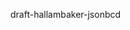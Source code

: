 ﻿<ietf>draft-hallambaker-jsonbcd
<title>Binary Encodings for JavaScript Object Notation: JSON-B, JSON-C, JSON-D
<abbrev>JSON-B, JSON-C, JSON-D
<version>03

<ipr>trust200902
<area>General
<publisher>Internet Engineering Task Force (IETF)
<status>Standards Track

<author>Phillip Hallam-Baker
    <fullname>Phillip Hallam-Baker
    <initials>P. M.
    <organization>Comodo Group Inc.
    <surname>Hallam-Baker
    <email>philliph@comodo.com

<keyword>Transparency
<keyword>PKI
<keyword>PKIX

=Abstract

Three binary encodings for JavaScript Object Notation (JSON) are
presented. JSON-B (Binary) is a strict superset of the JSON encoding that
permits efficient binary encoding of intrinsic JavaScript data types. JSON-C
(Compact) is a strict superset of JSON-B that supports compact
representation of repeated data strings with short numeric codes. JSON-D (Data)
supports additional binary data types for integer and floating point
representations for use in scientific applications where conversion between binary
and decimal representations would cause a loss of precision. 

=Definitions

==Requirements Language

The key words "MUST", "MUST NOT", "REQUIRED", "SHALL", "SHALL NOT",
"SHOULD", "SHOULD NOT", "RECOMMENDED", "MAY", and "OPTIONAL" in this document
are to be interpreted as described in [RFC2119]. 

=Introduction

JavaScript Object Notation (JSON) is a simple text encoding for the
JavaScript Data model that has found wide application beyond its original
field of use. In particular JSON has rapidly become a preferred encoding for
Web Services. 

JSON encoding supports just four fundamental data types (integer,
floating point, string and boolean), arrays and objects which consist of a list
of tag-value pairs. 

Although the JSON encoding is sufficient for many purposes it is not
always efficient. In particular there is no efficient representation for
blocks of binary data. Use of base64 encoding increases data volume by 33%.
This overhead increases exponentially in applications where nested binary
encodings are required making use of JSON encoding unsatisfactory in
cryptographic applications where nested binary structures are frequently
required. 

Another source of inefficiency in JSON encoding is the repeated
occurrence of object tags. A JSON encoding containing an array of a hundred
objects such as {"first":1,"second":2} will contain a hundred occurrences of
the string "first" (seven bytes) and a hundred occurrences of the string
"second" (eight bytes). Using two byte code sequences in place of strings
allows a saving of 11 bytes per object without loss of information, a
saving of 50%. 

A third objection to the use of JSON encoding is that floating point
numbers can only be represented in decimal form and this necessarily
involves a loss of precision when converting between binary and decimal
representations. While such issues are rarely important in network applications
they can be critical in scientific applications. It is not acceptable for
saving and restoring a data set to change the result of a calculation. 

==Objectives

The following were identified as core objectives for a binary JSON
encoding:

Three binary encodings are defined:

=Extended JSON Grammar

The JSON-B, JSON-C and JSON-D encodings are all based on the JSON
grammar [RFC4627] using the same syntactic structure but different lexical
encodings. 

JSON-B0 and JSON-C0 replace the JSON lexical encodings for strings and
numbers with binary encodings. JSON-B1 and JSON-C1 allow either lexical
encoding to be used. Thus any valid JSON encoding is a valid JSON-B1 or
JSON-C1 encoding. 

The grammar of JSON-B, JSON-C and JSON-D is a superset of the JSON
grammar. The following productions are added to the grammar:

The JSON grammar is modified to permit the use of x-value productions in
place of ( value value-separator ) : 

[[
   JSON-text = (object / array)

    object = *cdef begin-object [
        *( member value-separator | x-member )
        (member | x-member) ] end-object

    member = tag value
    x-member = tag x-value

    tag = string name-separator | b-string | c-tag

    array = *cdef begin-array [  *( value value-separator | x-value )
        (value | x-value) ] end-array

    x-value = b-value / d-value

    value = false / null / true / object / array / number / string

    name-separator  = ws %x3A ws  ; : colon
    value-separator = ws %x2C ws  ; , comma
]]

The following lexical values are unchanged: 

[[
   begin-array     = ws %x5B ws  ; [ left square bracket
    begin-object    = ws %x7B ws  ; { left curly bracket
    end-array       = ws %x5D ws  ; ] right square bracket
    end-object      = ws %x7D ws  ; } right curly bracket

    ws = *( %x20 %x09 %x0A  %x0D )

    false = %x66.61.6c.73.65   ; false
    null  = %x6e.75.6c.6c      ; null
    true  = %x74.72.75.65      ; true
]]

The productions number and string are defined as before: 

[[
   number = [ minus ] int [ frac ] [ exp ]
    decimal-point = %x2E       ; .
    digit1-9 = %x31-39         ; 1-9
    e = %x65 / %x45            ; e E
    exp = e [ minus / plus ] 1*DIGIT
    frac = decimal-point 1*DIGIT
    int = zero / ( digit1-9 *DIGIT )
    minus = %x2D               ; -
    plus = %x2B                ; +
    zero = %x30                ; 0

    string = quotation-mark *char quotation-mark
    char = unescaped /
    escape ( %x22 / %x5C / %x2F / %x62 / %x66 /
    %x6E / %x72 / %x74 /  %x75 4HEXDIG )

    escape = %x5C              ; \
    quotation-mark = %x22      ; "
    unescaped = %x20-21 / %x23-5B / %x5D-10FFFF
]]

=JSON-B

The JSON-B encoding defines the b-value and b-string productions: 

[[
   b-value = b-atom | b-string | b-data | b-integer | b-float

    b-string = *( string-chunk ) string-term
    b-data = *( data-chunk ) data-last

    b-integer = p-int8 | p-int16 | p-int32 | p-int64 | p-bignum16 |
        n-int8 | n-int16 | n-int32 | n-int64 | n-bignum16

    b-float = binary64
]]

The lexical encodings of the productions are defined in the following
table where the column 'tag' specifies the byte code that begins the
production, 'Fixed' specifies the number of data bytes that follow and 'Length'
specifies the number of bytes used to define the length of a variable
length field following the data bytes: 

A data type commonly used in networking that is not defined in this
scheme is a datetime representation. 

==JSON-B Examples

The following examples show examples of using JSON-B encoding: 

[[
Binary Encoding                  JSON Equivalent

A0 2A                            42 (as 8 bit integer)
A1 00 2A                         42 (as 16 bit integer)
A2 00 00 00 2A                   42 (as 32 bit integer)
A3 00 00 00 00 00 00 00 2A       42 (as 64 bit integer)
A5 00 01 42                      42 (as Bignum)

80 05 48 65 6c 6c 6f             "Hello" (single chunk)
81 00 05 48 65 6c 6c 6f          "Hello" (single chunk)
84 05 48 65 6c 6c 6f 80 00       "Hello" (as two chunks)

92 3f f0 00 00 00 00 00 00       1.0
92 40 24 00 00 00 00 00 00       10.0
92 40 09 21 fb 54 44 2e ea       3.14159265359
92 bf f0 00 00 00 00 00 00       -1.0

B0                               true
B1                               false
B2                               null
]]

=JSON-C

JSON-C (Compressed) permits numeric code values to be substituted for
strings and binary data. Tag codes MAY be 8, 16 or 32 bits long encoded in
network byte order. 

Tag codes MUST be defined before they are referenced. A Tag code MAY be
defined before the corresponding data or string value is used or at the
same time that it is used. 

A dictionary is a list of tag code definitions. An encoding MAY
incorporate definitions from a dictionary using the dict-hash production. The
dict hash production specifies a (positive) offset value to be added to the
entries in the dictionary and a hash code identifier consisting of the
ASN.1 OID value sequence for the cryptographic digest used to compute the
hash value followed by the hash value in network byte order. 

All integer values are encoded in Network Byte Order (most significant
byte first). 

==JSON-C Examples

The following examples show examples of using JSON-C encoding: 

[[
JSON-C                           Value      Define

C8 20 80 05 48 65 6c 6c 6f       "Hello"    20 = "Hello"
C4 21 80 05 48 65 6c 6c 6f                  21 = "Hello"
C0 20                            "Hello"
C1 00 20                         "Hello"

D0 00 00 01 00 1B                           277 = "Hello"
06 09 60 86 48 01 65 03
04 02 01                      OID for SHA-2-256
e3 b0 c4 42 98 fc 1c 14
9a fb f4 c8 99 6f b9 24
27 ae 41 e4 64 9b 93 4c
a4 95 99 1b 78 52 b8 55       SHA-256(C4 21 80 05 48 65 6c 6c 6f)
]]

2.16.840.1.101.3.4.2.1

=JSON-D (Data)

JSON-B and JSON-C only support the two numeric types defined in the
JavaScript data model: Integers and 64 bit floating point values. JSON-D
(Data) defines binary encodings for additional data types that are commonly
used in scientific applications. These comprise positive and negative 128
bit integers, six additional floating point representations defined by
IEEE 754 [RFC2119] and the Intel extended precision 80 bit floating point
representation. 

Should the need arise, even bigger bignums could be defined with the
length specified as a 32 bit value permitting bignums of up to 2^35 bits to
be represented. 

[[
d-value = d-integer | d-float

d-float = binary16 | binary32 | binary128 | binary80 |
decimal32 | decimal64 | decimal 128
]]

=Acknowledgements

Nico Williams, etc 

=Security Considerations

TBS 

=IANA Considerations

[TBS list out all the code points that require an IANA registration] 
